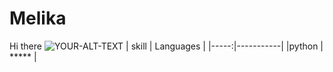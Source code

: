 # Melika
Hi there 
<picture>
 <source media="(prefers-color-scheme: dark)" srcset="star.png">
 <source media="(prefers-color-scheme: light)" srcset="star.png">
 <img alt="YOUR-ALT-TEXT" src="YOUR-DEFAULT-IMAGE">
</picture>
| skill | Languages |
|-----:|-----------|
|python | *****    |


